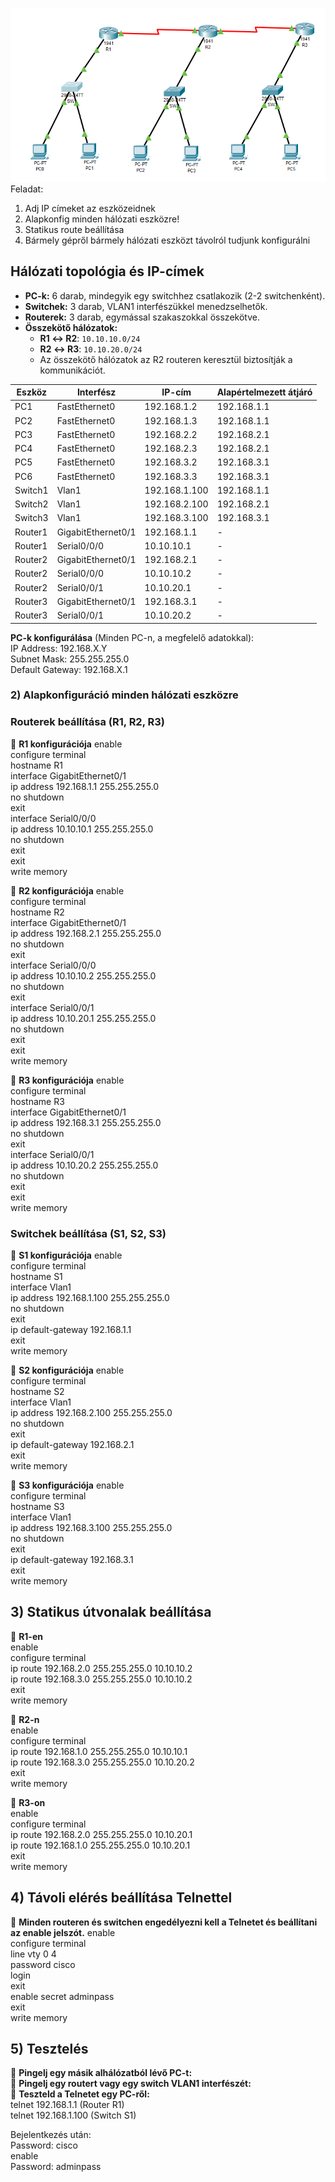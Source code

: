 ![topology](PacketTracer_ETC8RTlAuy.png)  
Feladat:
1) Adj IP címeket az eszközeidnek 
2) Alapkonfig minden hálózati eszközre! 
3) Statikus route beállítása 
4) Bármely gépről bármely hálózati eszközt távolról tudjunk konfigurálni

## **Hálózati topológia és IP-címek**

- **PC-k:** 6 darab, mindegyik egy switchhez csatlakozik (2-2 switchenként).
- **Switchek:** 3 darab, VLAN1 interfészükkel menedzselhetők.
- **Routerek:** 3 darab, egymással szakaszokkal összekötve.
- **Összekötő hálózatok:**
    - **R1 ↔ R2**: `10.10.10.0/24`
    - **R2 ↔ R3**: `10.10.20.0/24`
    - Az összekötő hálózatok az R2 routeren keresztül biztosítják a kommunikációt.

| Eszköz  | Interfész          | IP-cím        | Alapértelmezett átjáró |
| ------- | ------------------ | ------------- | ---------------------- |
| PC1     | FastEthernet0      | 192.168.1.2   | 192.168.1.1            |
| PC2     | FastEthernet0      | 192.168.1.3   | 192.168.1.1            |
| PC3     | FastEthernet0      | 192.168.2.2   | 192.168.2.1            |
| PC4     | FastEthernet0      | 192.168.2.3   | 192.168.2.1            |
| PC5     | FastEthernet0      | 192.168.3.2   | 192.168.3.1            |
| PC6     | FastEthernet0      | 192.168.3.3   | 192.168.3.1            |
| Switch1 | Vlan1              | 192.168.1.100 | 192.168.1.1            |
| Switch2 | Vlan1              | 192.168.2.100 | 192.168.2.1            |
| Switch3 | Vlan1              | 192.168.3.100 | 192.168.3.1            |
| Router1 | GigabitEthernet0/1 | 192.168.1.1   | -                      |
| Router1 | Serial0/0/0        | 10.10.10.1    | -                      |
| Router2 | GigabitEthernet0/1 | 192.168.2.1   | -                      |
| Router2 | Serial0/0/0        | 10.10.10.2    | -                      |
| Router2 | Serial0/0/1        | 10.10.20.1    | -                      |
| Router3 | GigabitEthernet0/1 | 192.168.3.1   | -                      |
| Router3 | Serial0/0/1        | 10.10.20.2    | -                      |

**PC-k konfigurálása** (Minden PC-n, a megfelelő adatokkal):  
IP Address: 192.168.X.Y  
Subnet Mask: 255.255.255.0  
Default Gateway: 192.168.X.1  

### **2) Alapkonfiguráció minden hálózati eszközre**

### Routerek beállítása (R1, R2, R3)

🔹 **R1 konfigurációja**
enable  
configure terminal  
hostname R1  
interface GigabitEthernet0/1  
ip address 192.168.1.1 255.255.255.0  
no shutdown  
exit  
interface Serial0/0/0  
ip address 10.10.10.1 255.255.255.0  
no shutdown  
exit  
exit  
write memory  

🔹 **R2 konfigurációja**
enable  
configure terminal  
hostname R2  
interface GigabitEthernet0/1  
ip address 192.168.2.1 255.255.255.0  
no shutdown  
exit  
interface Serial0/0/0  
ip address 10.10.10.2 255.255.255.0  
no shutdown  
exit  
interface Serial0/0/1  
ip address 10.10.20.1 255.255.255.0  
no shutdown  
exit  
exit  
write memory  

🔹 **R3 konfigurációja**
enable  
configure terminal  
hostname R3  
interface GigabitEthernet0/1  
ip address 192.168.3.1 255.255.255.0  
no shutdown  
exit  
interface Serial0/0/1  
ip address 10.10.20.2 255.255.255.0  
no shutdown  
exit  
exit  
write memory  

### Switchek beállítása (S1, S2, S3)
🔹 **S1 konfigurációja**
enable  
configure terminal  
hostname S1  
interface Vlan1  
ip address 192.168.1.100 255.255.255.0  
no shutdown  
exit  
ip default-gateway 192.168.1.1  
exit  
write memory  

🔹 **S2 konfigurációja**
enable  
configure terminal  
hostname S2  
interface Vlan1  
ip address 192.168.2.100 255.255.255.0  
no shutdown  
exit  
ip default-gateway 192.168.2.1  
exit  
write memory  

🔹 **S3 konfigurációja**
enable  
configure terminal  
hostname S3  
interface Vlan1  
ip address 192.168.3.100 255.255.255.0  
no shutdown  
exit  
ip default-gateway 192.168.3.1  
exit  
write memory  

## **3) Statikus útvonalak beállítása**
🔹 **R1-en**  
enable  
configure terminal  
ip route 192.168.2.0 255.255.255.0 10.10.10.2  
ip route 192.168.3.0 255.255.255.0 10.10.10.2  
exit  
write memory  

🔹 **R2-n**  
enable  
configure terminal  
ip route 192.168.1.0 255.255.255.0 10.10.10.1  
ip route 192.168.3.0 255.255.255.0 10.10.20.2  
exit  
write memory  

🔹 **R3-on**  
enable  
configure terminal  
ip route 192.168.2.0 255.255.255.0 10.10.20.1  
ip route 192.168.1.0 255.255.255.0 10.10.20.1  
exit  
write memory  


## **4) Távoli elérés beállítása Telnettel**

🔹 **Minden routeren és switchen engedélyezni kell a Telnetet és beállítani az enable jelszót.**
enable  
configure terminal  
line vty 0 4  
password cisco  
login  
exit  
enable secret adminpass  
exit  
write memory  

## **5) Tesztelés**

🔹 **Pingelj egy másik alhálózatból lévő PC-t:**  
🔹 **Pingelj egy routert vagy egy switch VLAN1 interfészét:**  
🔹 **Teszteld a Telnetet egy PC-ről:**  
telnet 192.168.1.1  (Router R1)  
telnet 192.168.1.100 (Switch S1)  

Bejelentkezés után:  
Password: cisco  
enable  
Password: adminpass  

